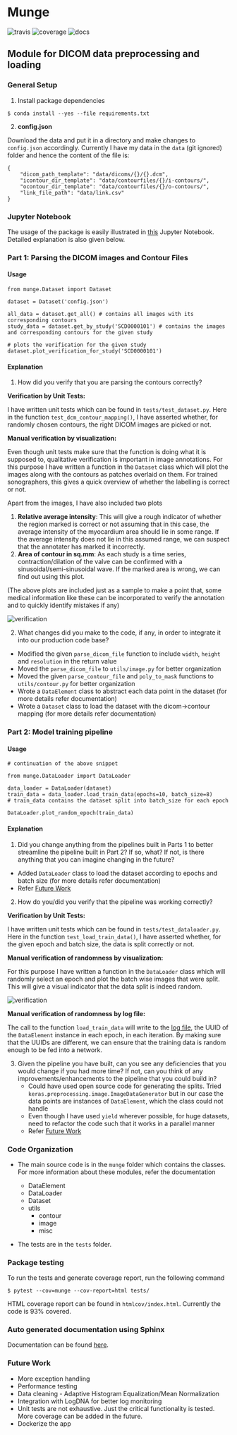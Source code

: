 # Munge
![travis](https://travis-ci.org/srivathsapv/dicom-munge.svg?branch=master)
![coverage](https://github.com/srivathsapv/dicom-munge/blob/master/coverage.svg)
![docs](http://dicom-munge.readthedocs.io/en/latest/?badge=latest)

## Module for DICOM data preprocessing and loading

### General Setup

1. Install package dependencies
```
$ conda install --yes --file requirements.txt
```

2. **config.json**

Download the data and put it in a directory and make changes to `config.json` accordingly. Currently I have my data in the `data`
(git ignored) folder and hence the content of the file is:

```
{
    "dicom_path_template": "data/dicoms/{}/{}.dcm",
    "icontour_dir_template": "data/contourfiles/{}/i-contours/",
    "ocontour_dir_template": "data/contourfiles/{}/o-contours/",
    "link_file_path": "data/link.csv"
}
```

### Jupyter Notebook

The usage of the package is easily illustrated in [this](https://github.com/srivathsapv/dicom-munge/blob/master/Usage.ipynb)
Jupyter Notebook. Detailed explanation is also given below.

### Part 1: Parsing the DICOM images and Contour Files

#### Usage
```
from munge.Dataset import Dataset

dataset = Dataset('config.json')

all_data = dataset.get_all() # contains all images with its corresponding contours
study_data = dataset.get_by_study('SCD0000101') # contains the images and corresponding contours for the given study

# plots the verification for the given study
dataset.plot_verification_for_study('SCD0000101')
```

#### Explanation

1. How did you verify that you are parsing the contours correctly?

**Verification by Unit Tests:**

I have written unit tests which can be found in `tests/test_dataset.py`. Here in the function `test_dcm_contour_mapping()`, I have
asserted whether, for randomly chosen contours, the right DICOM images are picked or not.

**Manual verification by visualization:**

Even though unit tests make sure that the function is doing what it is supposed to, qualitative verification is important in
image annotations. For this purpose I have written a function in the `Dataset` class which will plot the images along with
the contours as patches overlaid on them. For trained sonographers, this gives a quick overview of whether the labelling is
correct or not.

Apart from the images, I have also included two plots
1. **Relative average intensity**: This will give a rough indicator of whether the region marked is correct or not assuming that
in this case, the average intensity of the myocardium area should lie in some range. If the average intensity does not lie in
this assumed range, we can suspect that the annotater has marked it incorrectly.
2. **Area of contour in sq.mm**: As each study is a time series, contraction/dilation of the valve can be confirmed with a
sinusoidal/semi-sinusoidal wave. If the marked area is wrong, we can find out using this plot.

(The above plots are included just as a sample to make a point that, some medical information like these can be incorporated
to verify the annotation and to quickly identify mistakes if any)

![verification](https://user-images.githubusercontent.com/1017519/36071843-307ce492-0ee3-11e8-82ec-ca41fb2a0a9a.png)

2. What changes did you make to the code, if any, in order to integrate it into our production code base?

* Modified the given `parse_dicom_file` function to include `width`, `height` and `resolution` in the return value
* Moved the `parse_dicom_file` to `utils/image.py` for better organization
* Moved the given `parse_contour_file` and `poly_to_mask` functions to `utils/contour.py` for better organization
* Wrote a `DataElement` class to abstract each data point in the dataset (for more details refer documentation)
* Wrote a `Dataset` class to load the dataset with the dicom->contour mapping (for more details refer documentation)

### Part 2: Model training pipeline

#### Usage
```
# continuation of the above snippet

from munge.DataLoader import DataLoader

data_loader = DataLoader(dataset)
train_data = data_loader.load_train_data(epochs=10, batch_size=8)
# train_data contains the dataset split into batch_size for each epoch

DataLoader.plot_random_epoch(train_data)
```

#### Explanation

1. Did you change anything from the pipelines built in Parts 1 to better streamline the pipeline built in Part 2? If so, what? If
not, is there anything that you can imagine changing in the future?

* Added `DataLoader` class to load the dataset according to epochs and batch size (for more details refer documentation)
* Refer [Future Work](https://github.com/srivathsapv/dicom-munge#future-work)

2. How do you/did you verify that the pipeline was working correctly?

**Verification by Unit Tests:**

I have written unit tests which can be found in `tests/test_dataloader.py`. Here in the function `test_load_train_data()`, I
have asserted whether, for the given epoch and batch size, the data is split correctly or not.

**Manual verification of randomness by visualization:**

For this purpose I have written a function in the `DataLoader` class which will randomly select an epoch and plot the batch wise
images that were split. This will give a visual indicator that the data split is indeed random.

![verification](https://user-images.githubusercontent.com/1017519/36071845-34fd66e0-0ee3-11e8-9850-3824e4ab7573.png)

**Manual verification of randomness by log file:**

The call to the function `load_train_data` will write to the [log file](https://github.com/srivathsapv/dicom-munge/blob/master/data_loader.log), the UUID of the `DataElement`
instance in each epoch, in each iteration. By making sure that the UUIDs are different, we can ensure that the training data
is random enough to be fed into a network.

3. Given the pipeline you have built, can you see any deficiencies that you would change if you had more time? If not, can you
think of any improvements/enhancements to the pipeline that you could build in?
    * Could have used open source code for generating the splits. Tried `keras.preprocessing.image.ImageDataGenerator` but in our
    case the data points are instances of `DataElement`, which the class could not handle
    * Even though I have used `yield` wherever possible, for huge datasets, need to refactor the code such that it works in a
    parallel manner
    * Refer [Future Work](https://github.com/srivathsapv/dicom-munge#future-work)

### Code Organization

* The main source code is in the `munge` folder which contains the classes. For more information about these modules, refer the
  documentation
    - DataElement
    - DataLoader
    - Dataset
    - utils
        - contour
        - image
        - misc

* The tests are in the `tests` folder.

### Package testing
To run the tests and generate coverage report, run the following command

```
$ pytest --cov=munge --cov-report=html tests/
```
HTML coverage report can be found in `htmlcov/index.html`. Currently the code is 93% covered.

### Auto generated documentation using Sphinx
Documentation can be found [here](https://github.com/srivathsapv/dicom-munge).

### Future Work
* More exception handling
* Performance testing
* Data cleaning - Adaptive Histogram Equalization/Mean Normalization
* Integration with LogDNA for better log monitoring
* Unit tests are not exhaustive. Just the critical functionality is tested. More coverage can be added in the future.
* Dockerize the app
